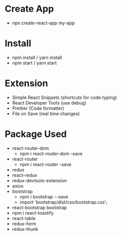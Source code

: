 # Create App

- npx create-react-app my-app

# Install

- npm install / yarn install
- npm start / yarn start

# Extension

- Simple React Snippets (shortcuts for code typing)
- React Developer Tools (use debug)
- Prettier (Code formatter)
- File on Save (real time changes)

# Package Used

- react-router-dom
  - npm i react-router-dom –save
- react-router
  - npm i react-router –save
- redux
- react-redux
- redux-devtools-extension
- axios
- bootstrap
  - npm i bootstrap --save
  - import 'bootstrap/dist/css/bootstrap.css';
- react-bootstrap bootstrap
- npm i react-toastify
- react-table
- redux-form
- redux-thunk
